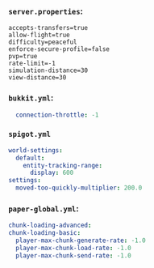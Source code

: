 ### `server.properties`:

```properties
accepts-transfers=true
allow-flight=true
difficulty=peaceful
enforce-secure-profile=false
pvp=true
rate-limit=-1
simulation-distance=30
view-distance=30
```

### `bukkit.yml`:

```yaml
  connection-throttle: -1
```

### `spigot.yml`

```yaml
world-settings:
  default:
    entity-tracking-range:
      display: 600
settings:
  moved-too-quickly-multiplier: 200.0
```

### `paper-global.yml`:

```yaml
chunk-loading-advanced:
chunk-loading-basic:
  player-max-chunk-generate-rate: -1.0
  player-max-chunk-load-rate: -1.0
  player-max-chunk-send-rate: -1.0
```